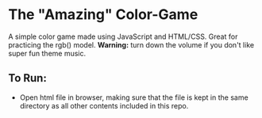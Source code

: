 # The "Amazing" Color-Game
A simple color game made using JavaScript and HTML/CSS. Great for practicing the rgb() model. **Warning:** turn down the volume if you don't like super fun theme music.

## To Run:
- Open html file in browser, making sure that the file is kept in the same directory as all other contents included in this repo.

